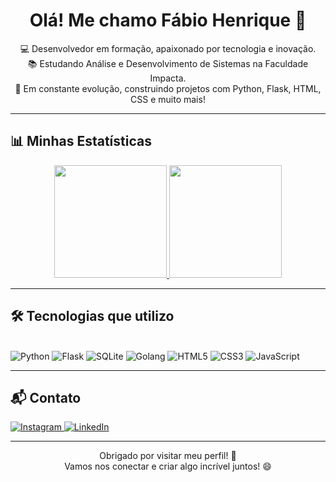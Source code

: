 <h1 align="center">Olá! Me chamo Fábio Henrique 👋</h1>

<p align="center">
  💻 Desenvolvedor em formação, apaixonado por tecnologia e inovação.<br>
  📚 Estudando Análise e Desenvolvimento de Sistemas na Faculdade Impacta.<br>
  🚀 Em constante evolução, construindo projetos com Python, Flask, HTML, CSS e muito mais!
</p>

---

<h2>📊 Minhas Estatísticas</h2>

<div align="center">
  <a href="https://github.com/FabioHenriqueDev">
    <img height="180em" src="https://github-readme-stats.vercel.app/api?username=FabioHenriqueDev&show_icons=true&theme=synthwave&count_private=true&hide_rank=false"/>
    <img height="180em" src="https://github-readme-stats.vercel.app/api/top-langs/?username=FabioHenriqueDev&layout=compact&langs_count=8&theme=synthwave"/>
  </a>
</div>

---

<h2>🛠️ Tecnologias que utilizo</h2>

<div style="display: inline_block"><br>
  <img src="https://img.shields.io/badge/Python-14354C?style=for-the-badge&logo=python&logoColor=white" alt="Python"/>
  <img src="https://img.shields.io/badge/Flask-000000?style=for-the-badge&logo=flask&logoColor=white" alt="Flask"/>
  <img src="https://img.shields.io/badge/SQLite-07405E?style=for-the-badge&logo=sqlite&logoColor=white" alt="SQLite"/>
  <img src="https://img.shields.io/badge/Go-00ADD8?style=for-the-badge&logo=go&logoColor=white" alt="Golang"/>
  <img src="https://img.shields.io/badge/HTML5-E34F26?style=for-the-badge&logo=html5&logoColor=white" alt="HTML5"/>
  <img src="https://img.shields.io/badge/CSS3-1572B6?style=for-the-badge&logo=css3&logoColor=white" alt="CSS3"/>
  <img src="https://img.shields.io/badge/JavaScript-F7DF1E?style=for-the-badge&logo=javascript&logoColor=black" alt="JavaScript"/>
</div>

---

<h2>📬 Contato</h2>

<p>
  <a href="https://www.instagram.com/fabio.apenas/" target="_blank">
    <img src="https://img.shields.io/badge/Instagram-E4405F?style=for-the-badge&logo=instagram&logoColor=white" alt="Instagram"/>
  </a>
  <a href="https://www.linkedin.com/in/fabio-henrique-luz-dev" target="_blank">
    <img src="https://img.shields.io/badge/LinkedIn-0077B5?style=for-the-badge&logo=linkedin&logoColor=white" alt="LinkedIn"/>
  </a>
</p>

---

<p align="center">
  Obrigado por visitar meu perfil! 🚀<br>
  Vamos nos conectar e criar algo incrível juntos! 😄
</p>
